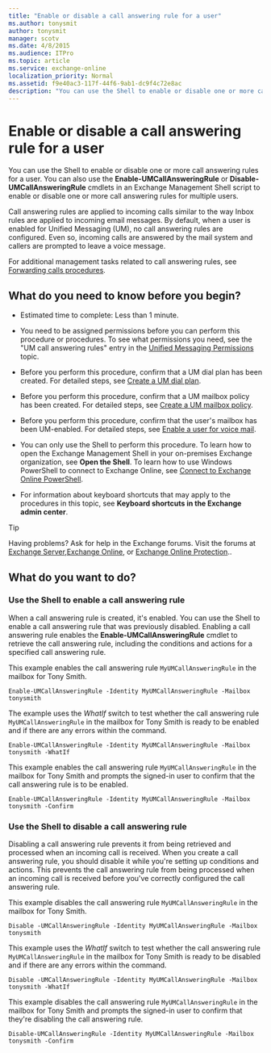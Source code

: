 ```yaml
---
title: "Enable or disable a call answering rule for a user"
ms.author: tonysmit
author: tonysmit
manager: scotv
ms.date: 4/8/2015
ms.audience: ITPro
ms.topic: article
ms.service: exchange-online
localization_priority: Normal
ms.assetid: f9e40ac3-117f-44f6-9ab1-dc9f4c72e8ac
description: "You can use the Shell to enable or disable one or more call answering rules for a user. You can also use the Enable-UMCallAnsweringRule or Disable-UMCallAnsweringRule cmdlets in an Exchange Management Shell script to enable or disable one or more call answering rules for multiple users."
---
```


# Enable or disable a call answering rule for a user

You can use the Shell to enable or disable one or more call answering rules for a user. You can also use the **Enable-UMCallAnsweringRule** or **Disable-UMCallAnsweringRule** cmdlets in an Exchange Management Shell script to enable or disable one or more call answering rules for multiple users. 
  
Call answering rules are applied to incoming calls similar to the way Inbox rules are applied to incoming email messages. By default, when a user is enabled for Unified Messaging (UM), no call answering rules are configured. Even so, incoming calls are answered by the mail system and callers are prompted to leave a voice message. 
  
For additional management tasks related to call answering rules, see [Forwarding calls procedures](forwarding-calls-procedures.md).
  
## What do you need to know before you begin?

- Estimated time to complete: Less than 1 minute.
    
- You need to be assigned permissions before you can perform this procedure or procedures. To see what permissions you need, see the "UM call answering rules" entry in the [Unified Messaging Permissions](http://technet.microsoft.com/library/d326c3bc-8f33-434a-bf02-a83cc26a5498.aspx) topic. 
    
- Before you perform this procedure, confirm that a UM dial plan has been created. For detailed steps, see [Create a UM dial plan](../../voice-mail-unified-messaging/connect-voice-mail-system/create-um-dial-plan.md).
    
- Before you perform this procedure, confirm that a UM mailbox policy has been created. For detailed steps, see [Create a UM mailbox policy](../../voice-mail-unified-messaging/set-up-voice-mail/create-um-mailbox-policy.md).
    
- Before you perform this procedure, confirm that the user's mailbox has been UM-enabled. For detailed steps, see [Enable a user for voice mail](../../voice-mail-unified-messaging/set-up-voice-mail/enable-a-user-for-voice-mail.md).
    
- You can only use the Shell to perform this procedure. To learn how to open the Exchange Management Shell in your on-premises Exchange organization, see **Open the Shell**. To learn how to use Windows PowerShell to connect to Exchange Online, see [Connect to Exchange Online PowerShell](https://go.microsoft.com/fwlink/p/?linkid=396554).
    
- For information about keyboard shortcuts that may apply to the procedures in this topic, see **Keyboard shortcuts in the Exchange admin center**.
    
> [!TIP]
> Having problems? Ask for help in the Exchange forums. Visit the forums at [Exchange Server](https://go.microsoft.com/fwlink/p/?linkId=60612),[Exchange Online](https://go.microsoft.com/fwlink/p/?linkId=267542), or [Exchange Online Protection](https://go.microsoft.com/fwlink/p/?linkId=285351).. 
  
## What do you want to do?

### Use the Shell to enable a call answering rule

When a call answering rule is created, it's enabled. You can use the Shell to enable a call answering rule that was previously disabled. Enabling a call answering rule enables the **Enable-UMCallAnsweringRule** cmdlet to retrieve the call answering rule, including the conditions and actions for a specified call answering rule. 
  
This example enables the call answering rule  `MyUMCallAnsweringRule` in the mailbox for Tony Smith. 
  
```
Enable-UMCallAnsweringRule -Identity MyUMCallAnsweringRule -Mailbox tonysmith
```

The example uses the  _WhatIf_ switch to test whether the call answering rule  `MyUMCallAnsweringRule` in the mailbox for Tony Smith is ready to be enabled and if there are any errors within the command. 
  
```
Enable-UMCallAnsweringRule -Identity MyUMCallAnsweringRule -Mailbox tonysmith -WhatIf
```

This example enables the call answering rule  `MyUMCallAnsweringRule` in the mailbox for Tony Smith and prompts the signed-in user to confirm that the call answering rule is to be enabled. 
  
```
Enable-UMCallAnsweringRule -Identity MyUMCallAnsweringRule -Mailbox tonysmith -Confirm
```

### Use the Shell to disable a call answering rule

Disabling a call answering rule prevents it from being retrieved and processed when an incoming call is received. When you create a call answering rule, you should disable it while you're setting up conditions and actions. This prevents the call answering rule from being processed when an incoming call is received before you've correctly configured the call answering rule.
  
This example disables the call answering rule  `MyUMCallAnsweringRule` in the mailbox for Tony Smith. 
  
```
Disable -UMCallAnsweringRule -Identity MyUMCallAnsweringRule -Mailbox tonysmith
```

This example uses the  _WhatIf_ switch to test whether the call answering rule  `MyUMCallAnsweringRule` in the mailbox for Tony Smith is ready to be disabled and if there are any errors within the command. 
  
```
Disable -UMCallAnsweringRule -Identity MyUMCallAnsweringRule -Mailbox tonysmith -WhatIf
```

This example disables the call answering rule  `MyUMCallAnsweringRule` in the mailbox for Tony Smith and prompts the signed-in user to confirm that they're disabling the call answering rule. 
  
```
Disable-UMCallAnsweringRule -Identity MyUMCallAnsweringRule -Mailbox tonysmith -Confirm
```


